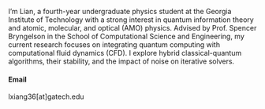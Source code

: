 I’m Lian, a fourth-year undergraduate physics student at the Georgia Institute of Technology with a strong interest in quantum information theory and atomic, molecular, and optical (AMO) physics. Advised by Prof. Spencer Bryngelson in the School of Computational Science and Engineering, my current research focuses on integrating quantum computing with computational fluid dynamics (CFD). I explore hybrid classical-quantum algorithms, their stability, and the impact of noise on iterative solvers.

#### Email
lxiang36[at]gatech.edu



